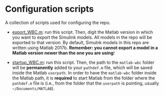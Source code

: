 # Configuration scripts

A collection of scripts used for configuring the repo.

- [export_WBC.m](export_WBC.m): run this script. Then, digit the Matlab version in which you want to export the Simulink models. All models in the repo will be exported to that version. By default, Simulnk models in this repo are written using Matlab 2017b. **Remember: you cannot export a model in a Matlab version newer than the one you are using**! 

- [startup_WBC.m](startup_WBC.m): run this script. Then, the path to the `matlab-wbc` folder will be **permanently** added to your `pathdef.m` file, which will be saved inside the Matlab `userpath`. In order to have the `matlab-wbc` folder inside the Matlab path, it is **required** to start Matlab from the folder where the `pathdef.m` file is (i.e., from the folder that the `userpath` is pointing, usually `~/Documents/MATLAB`).
